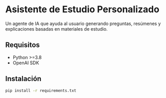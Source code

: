 # Asistente de Estudio Personalizado

Un agente de IA que ayuda al usuario generando preguntas, resúmenes y explicaciones basadas en materiales de estudio.

## Requisitos
- Python >=3.8
- OpenAI SDK

## Instalación
```bash
pip install -r requirements.txt
